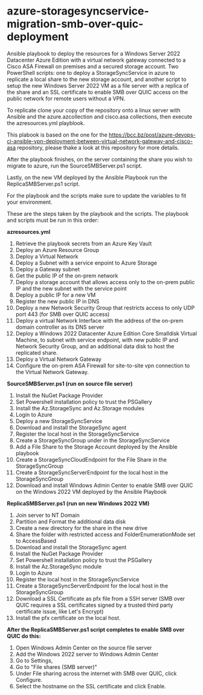 # azure-storagesyncservice-migration-smb-over-quic-deployment
Ansible playbook to deploy the resources for a Windows Server 2022 Datacenter Azure Edition with a virtual network gateway connected to a Cisco ASA Firewall on premises and a secured storage account.  Two PowerShell scripts: one to deploy a StorageSyncService in azure to replicate a local share to the new storage account, and another script to setup the new Windows Server 2022 VM as a file server with a replica of the share and an SSL certificate to enable SMB over QUIC access on the public network for remote users without a VPN. 

To replicate clone your copy of the repository onto a linux server with Ansible and the azure.azcollection and cisco.asa collections, then execute the azresources.yml playblook.

This plabook is based on the one for the https://bcc.bz/post/azure-devops-ci-ansible-vpn-deployment-between-virtual-network-gateway-and-cisco-asa repository, please thake a look at this repository for more details.

After the playbook finishes, on the server containing the share you wish to migrate to azure, run the SourceSMBServer.ps1 script.

Lastly, on the new VM deployed by the Ansible Playbook run the ReplicaSMBServer.ps1 script.

For the playbook and the scripts make sure to update the variables to fit your environment.

These are the steps taken by the playbook and the scripts.  The playbook and scripts must be run in this order:

__azresources.yml__

1.  Retrieve the playbook secrets from an Azure Key Vault
2.  Deploy an Azure Resource Group
3.  Deploy a Virtual Network
4.  Deploy a Subnet with a service enpoint to Azure Storage
5.  Deploy a Gateway subnet
6.  Get the public IP of the on-prem network
7.  Deploy a storage account that allows access only to the on-prem public IP and the new subnet with the service point
8.  Deploy a public IP for a new VM
9.  Register the new public IP in DNS
10.  Deploy a new Network Security Group that restricts access to only UDP port 443 (for SMB over QUIC access)
11.  Deploy a virtual Network Interface with the address of the on-prem domain controller as its DNS server
12.  Deploy a Windows 2022 Datacenter Azure Edition Core Smalldisk Virtual Machine, to subnet with service endpoint, with new public IP and Network Security Group, and an additional data disk to host the replicated share.
13.  Deploy a Virtual Network Gateway
14.  Configure the on-prem ASA Firewall for site-to-site vpn connection to the Virtual Network Gateway.

__SourceSMBServer.ps1 (run on source file server)__

1.  Install the NuGet Package Provider
2.  Set Powershell installation policy to trust the PSGallery
3.  Install the Az.StorageSync and Az.Storage modules
4.  Login to Azure
5.  Deploy a new StorageSyncService
6.  Download and install the StorageSync agent
7.  Register the local host in the StorageSyncService
8.  Create a StorageSyncGroup under in the StorageSyncService
9.  Add a File Share to the Storage Account deployed by the Ansible playbook
10.  Create a StorageSyncCloudEndpoint for the File Share in the StorageSyncGroup
11.  Create a StorageSyncServerEndpoint for the local host in the StorageSyncGroup
12.  Download and install Windows Admin Center to enable SMB over QUIC on the Windows 2022 VM deployed by the Ansible Playbook

__ReplicaSMBServer.ps1 (run on new Windows 2022 VM)__

1. Join server to NT Domain
2. Partition and Format the additional data disk
3. Create a new directory for the share in the new drive
4. Share the folder with restricted access and FolderEnumerationMode set to AccessBased
5. Download and install the StorageSync agent
6. Install the NuGet Package Provider
7. Set Powershell installation policy to trust the PSGallery
8. Install the Az.StorageSync module
9. Login to Azure
10. Register the local host in the StorageSyncService
11. Create a StorageSyncServerEndpoint for the local host in the StorageSyncGroup
12. Download a SSL Certificate as pfx file from a SSH server (SMB over QUIC requires a SSL certificates signed by a trusted third party certificate issue, like Let's Encrypt)
13. Install the pfx certificate on the local host.

__After the ReplicaSMBServer.ps1 script completes to enable SMB over QUIC do this:__

1.  Open Windows Admin Center on the source file server
2.  Add the Windows 2022 server to Windows Admin Center
3.  Go to Settings,
4.  Go to "File shares (SMB server)"
5.  Under File sharing across the internet with SMB over QUIC, click Configure.
6.  Select the hostname on the SSL certificate and click Enable.
